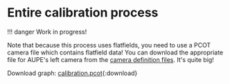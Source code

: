 # Entire calibration process

!!! danger
    Work in progress!

Note that because this process uses flatfields, you need to use a PCOT
camera file which contains flatfield data! You can download the appropriate
file for AUPE's left camera from the [camera definition files](/cameras/).
It's quite big!

Download graph: [calibration.pcot](graphs/calibration.pcot){:download}

